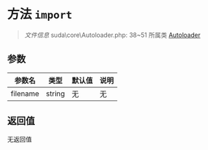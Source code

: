 # 方法 `import`

> *文件信息* suda\core\Autoloader.php: 38~51
> 所属类 [Autoloader](../Autoloader.md)




## 参数


| 参数名 | 类型 | 默认值 | 说明 |
|--------|-----|-------|-------|
| filename |  string | 无 | 无 |



## 返回值

无返回值
